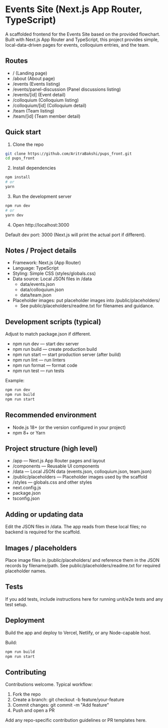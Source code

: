 # Events Site (Next.js App Router, TypeScript)

A scaffolded frontend for the Events Site based on the provided flowchart.  
Built with Next.js App Router and TypeScript, this project provides simple, local-data-driven pages for events, colloquium entries, and the team.

## Routes
- /                        (Landing page)
- /about                   (About page)
- /events                  (Events listing)
- /events/panel-discussion (Panel discussions listing)
- /events/[id]             (Event detail)
- /colloquium              (Colloquium listing)
- /colloquium/[id]         (Colloquium detail)
- /team                    (Team listing)
- /team/[id]               (Team member detail)

## Quick start

1. Clone the repo
```bash
git clone https://github.com/AritraBakshi/pups_front.git
cd pups_front
```

2. Install dependencies
```bash
npm install
# or
yarn
```

3. Run the development server
```bash
npm run dev
# or
yarn dev
```

4. Open http://localhost:3000

Default dev port: 3000 (Next.js will print the actual port if different).

## Notes / Project details

- Framework: Next.js (App Router)
- Language: TypeScript
- Styling: Simple CSS (styles/globals.css)
- Data source: Local JSON files in /data
  - data/events.json
  - data/colloquium.json
  - data/team.json
- Placeholder images: put placeholder images into /public/placeholders/
  - See public/placeholders/readme.txt for filenames and guidance.

## Development scripts (typical)
Adjust to match package.json if different.

- npm run dev — start dev server
- npm run build — create production build
- npm run start — start production server (after build)
- npm run lint — run linters
- npm run format — format code
- npm run test — run tests

Example:
```bash
npm run dev
npm run build
npm run start
```

## Recommended environment
- Node.js 18+ (or the version configured in your project)
- npm 8+ or Yarn

## Project structure (high level)
- /app                — Next.js App Router pages and layout
- /components         — Reusable UI components
- /data               — Local JSON data (events.json, colloquium.json, team.json)
- /public/placeholders — Placeholder images used by the scaffold
- /styles             — globals.css and other styles
- next.config.js
- package.json
- tsconfig.json

## Adding or updating data
Edit the JSON files in /data. The app reads from these local files; no backend is required for the scaffold.

## Images / placeholders
Place image files in /public/placeholders/ and reference them in the JSON records by filename/path. See public/placeholders/readme.txt for required placeholder names.

## Tests
If you add tests, include instructions here for running unit/e2e tests and any test setup.

## Deployment
Build the app and deploy to Vercel, Netlify, or any Node-capable host.

Build:
```bash
npm run build
npm run start
```

## Contributing
Contributions welcome. Typical workflow:
1. Fork the repo
2. Create a branch: git checkout -b feature/your-feature
3. Commit changes: git commit -m "Add feature"
4. Push and open a PR

Add any repo-specific contribution guidelines or PR templates here.
